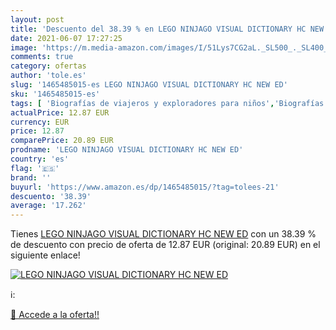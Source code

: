 ```yaml
---
layout: post
title: 'Descuento del 38.39 % en LEGO NINJAGO VISUAL DICTIONARY HC NEW ED'
date: 2021-06-07 17:27:25
image: 'https://m.media-amazon.com/images/I/51Lys7CG2aL._SL500_._SL400_.jpg'
comments: true
category: ofertas
author: 'tole.es'
slug: '1465485015-es LEGO NINJAGO VISUAL DICTIONARY HC NEW ED'
sku: '1465485015-es'
tags: [ 'Biografías de viajeros y exploradores para niños','Biografías para niños','Enciclopedias para niños','Libros','Libros de educación y consulta para niños','Libros para niños','Obras de consulta para niños', ]
actualPrice: 12.87 EUR
currency: EUR
price: 12.87
comparePrice: 20.89 EUR
prodname: 'LEGO NINJAGO VISUAL DICTIONARY HC NEW ED'
country: 'es'
flag: '🇪🇸'
brand: ''
buyurl: 'https://www.amazon.es/dp/1465485015/?tag=tolees-21'
descuento: '38.39'
average: '17.262'
---
```


Tienes [LEGO NINJAGO VISUAL DICTIONARY HC NEW ED](https://www.amazon.es/dp/1465485015/?tag=tolees-21) con un 38.39 % de descuento con precio de oferta de 12.87 EUR (original: 20.89 EUR) en el siguiente enlace!

[![LEGO NINJAGO VISUAL DICTIONARY HC NEW ED](https://m.media-amazon.com/images/I/51Lys7CG2aL._SL500_._SL400_.jpg)](https://www.amazon.es/dp/1465485015/?tag=tolees-21)

ℹ️:


[🛒 Accede a la oferta!!](https://www.amazon.es/dp/1465485015/?tag=tolees-21)
